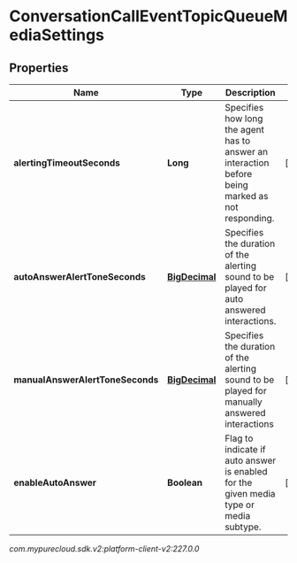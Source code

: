 # ConversationCallEventTopicQueueMediaSettings


## Properties

| Name | Type | Description | Notes |
| ------------ | ------------- | ------------- | ------------- |
| **alertingTimeoutSeconds** | **Long** | Specifies how long the agent has to answer an interaction before being marked as not responding. |  [optional] |
| **autoAnswerAlertToneSeconds** | [**BigDecimal**](BigDecimal) | Specifies the duration of the alerting sound to be played for auto answered interactions. |  [optional] |
| **manualAnswerAlertToneSeconds** | [**BigDecimal**](BigDecimal) | Specifies the duration of the alerting sound to be played for manually answered interactions |  [optional] |
| **enableAutoAnswer** | **Boolean** | Flag to indicate if auto answer is enabled for the given media type or media subtype. |  [optional] |




_com.mypurecloud.sdk.v2:platform-client-v2:227.0.0_
